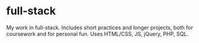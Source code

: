# full-stack
My work in full-stack. Includes short practices and longer projects, both for coursework and for personal fun. Uses HTML/CSS, JS, jQuery, PHP, SQL.

